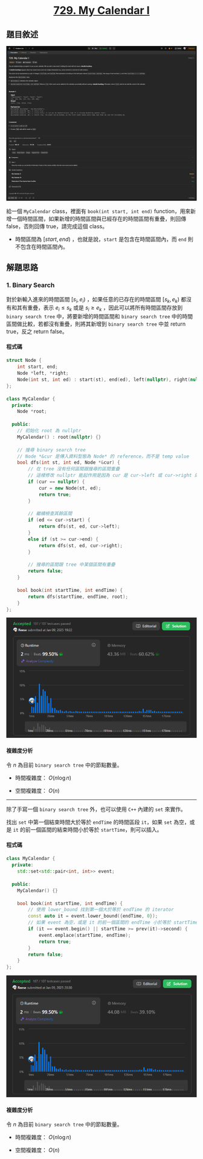 # <center> [729. My Calendar I](https://leetcode.com/problems/my-calendar-i/description/) </center>

## 題目敘述

[![](https://raw.githubusercontent.com/reese60525/ForPicGo/main/Pictures202501091959149.png)](https://raw.githubusercontent.com/reese60525/ForPicGo/main/Pictures202501091959149.png)

給一個 `MyCalendar` class，裡面有 `book(int start, int end)` function，用來新增一個時間區間，如果新增的時間區間與已經存在的時間區間有重疊，則回傳 false，否則回傳 true，請完成這個 class。

- 時間區間為 $[start, end)$ ，也就是說，`start` 是包含在時間區間內，而 `end` 則不包含在時間區間內。

## 解題思路

### 1. Binary Search

對於新輸入進來的時間區間 $[s_i, e_i)$ ，如果任意的已存在的時間區間 $[s_k, e_k)$ 都沒有和其有重疊，表示 $e_i \leq s_k$ 或是 $s_i \geq e_k$ ，因此可以將所有時間區間存放到 `binary search tree` 中，將要新增的時間區間和 `binary search tree` 中的時間區間做比較，若都沒有重疊，則將其新增到 `binary search tree` 中並 return true，反之 return false。

#### 程式碼

```cpp {.line-numbers}
struct Node {
    int start, end;
    Node *left, *right;
    Node(int st, int ed) : start(st), end(ed), left(nullptr), right(nullptr) {};
};

class MyCalendar {
  private:
    Node *root;

  public:
    // 初始化 root 為 nullptr
    MyCalendar() : root(nullptr) {}

    // 搜尋 binary search tree
    // Node *&cur 是傳入資料型態為 Node* 的 reference，而不是 temp value
    bool dfs(int st, int ed, Node *&cur) {
        // 在 tree 沒有任何區間跟搜尋的區間重疊
        // 這樣修改 nullptr 能起作用是因為 cur 是 cur->left 或 cur->right 的 reference
        if (cur == nullptr) {
            cur = new Node(st, ed);
            return true;
        }

        // 繼續檢查其餘區間
        if (ed <= cur->start) {
            return dfs(st, ed, cur->left);
        }
        else if (st >= cur->end) {
            return dfs(st, ed, cur->right);
        }

        // 搜尋的區間跟 tree 中某個區間有重疊
        return false;
    }

    bool book(int startTime, int endTime) {
        return dfs(startTime, endTime, root);
    }
};
```

[![](https://raw.githubusercontent.com/reese60525/ForPicGo/main/Pictures202501092024808.png)](https://raw.githubusercontent.com/reese60525/ForPicGo/main/Pictures202501092024808.png)

#### 複雜度分析

令 $n$ 為目前 `binary search tree` 中的節點數量。

- 時間複雜度： $O(n \log n)$

- 空間複雜度： $O(n)$

---

除了手寫一個 `binary search tree` 外，也可以使用 `C++` 內建的 `set` 來實作。

找出 `set` 中第一個結束時間大於等於 `endTime` 的時間區段 `it`，如果 `set` 為空，或是 `it` 的前一個區間的結束時間小於等於 `startTime`，則可以插入。

#### 程式碼

```cpp {.line-numbers}
class MyCalendar {
  private:
    std::set<std::pair<int, int>> event;

  public:
    MyCalendar() {}

    bool book(int startTime, int endTime) {
        // 使用 lower_bound 找到第一個大於等於 endTime 的 iterator
        const auto it = event.lower_bound({endTime, 0});
        // 如果 event 為空，或是 it 的前一個區間的 endTime 小於等於 startTime，則可以插入
        if (it == event.begin() || startTime >= prev(it)->second) {
            event.emplace(startTime, endTime);
            return true;
        }
        return false;
    }
};
```

[![](https://raw.githubusercontent.com/reese60525/ForPicGo/main/Pictures202501092031613.png)](https://raw.githubusercontent.com/reese60525/ForPicGo/main/Pictures202501092031613.png)

#### 複雜度分析

令 $n$ 為目前 `binary search tree` 中的節點數量。

- 時間複雜度： $O(n \log n)$

- 空間複雜度： $O(n)$
